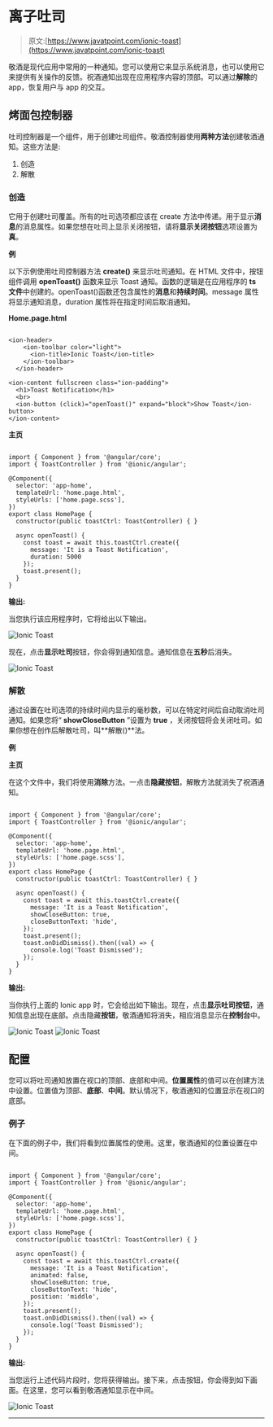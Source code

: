 # 离子吐司

> 原文:[https://www.javatpoint.com/ionic-toast](https://www.javatpoint.com/ionic-toast)

敬酒是现代应用中常用的一种通知。您可以使用它来显示系统消息，也可以使用它来提供有关操作的反馈。祝酒通知出现在应用程序内容的顶部。可以通过**解除**的 app，恢复用户与 app 的交互。

## 烤面包控制器

吐司控制器是一个组件，用于创建吐司组件。敬酒控制器使用**两种方法**创建敬酒通知。这些方法是:

1.  创造
2.  解散

### 创造

它用于创建吐司覆盖。所有的吐司选项都应该在 create 方法中传递。用于显示**消息**的消息属性。如果您想在吐司上显示关闭按钮，请将**显示关闭按钮**选项设置为**真**。

**例**

以下示例使用吐司控制器方法 **create()** 来显示吐司通知。在 HTML 文件中，按钮组件调用 **openToast()** 函数来显示 Toast 通知。函数的逻辑是在应用程序的 **ts 文件**中创建的。openToast()函数还包含属性的**消息**和**持续时间**。message 属性将显示通知消息，duration 属性将在指定时间后取消通知。

**Home.page.html**

```

<ion-header>
    <ion-toolbar color="light">
      <ion-title>Ionic Toast</ion-title>
    </ion-toolbar>
  </ion-header>

<ion-content fullscreen class="ion-padding">
  <h1>Toast Notification</h1>
  <br>
  <ion-button (click)="openToast()" expand="block">Show Toast</ion-button>
</ion-content>

```

**主页**

```

import { Component } from '@angular/core';
import { ToastController } from '@ionic/angular';

@Component({
  selector: 'app-home',
  templateUrl: 'home.page.html',
  styleUrls: ['home.page.scss'],
})
export class HomePage {
  constructor(public toastCtrl: ToastController) { }

  async openToast() {
    const toast = await this.toastCtrl.create({
      message: 'It is a Toast Notification',
      duration: 5000
    });
    toast.present();
  }
}

```

**输出:**

当您执行该应用程序时，它将给出以下输出。

![Ionic Toast](../Images/90104ff943dc48d1a57210137b76c71b.png)

现在，点击**显示吐司**按钮，你会得到通知信息。通知信息在**五秒**后消失。

![Ionic Toast](../Images/bf0dc865c401e8965beab3f1ef56458b.png)

### 解散

通过设置在吐司选项的持续时间内显示的毫秒数，可以在特定时间后自动取消吐司通知。如果您将“ **showCloseButton** ”设置为 **true** ，关闭按钮将会关闭吐司。如果你想在创作后解散吐司，叫**解散()**法。

**例**

**主页**

在这个文件中，我们将使用**消除**方法。一点击**隐藏按钮**，解散方法就消失了祝酒通知。

```

import { Component } from '@angular/core';
import { ToastController } from '@ionic/angular';

@Component({
  selector: 'app-home',
  templateUrl: 'home.page.html',
  styleUrls: ['home.page.scss'],
})
export class HomePage {
  constructor(public toastCtrl: ToastController) { }

  async openToast() {
    const toast = await this.toastCtrl.create({
      message: 'It is a Toast Notification',
      showCloseButton: true,
      closeButtonText: 'hide',
    });
    toast.present();
    toast.onDidDismiss().then((val) => {
      console.log('Toast Dismissed');
    });
  }
}

```

**输出:**

当你执行上面的 Ionic app 时，它会给出如下输出。现在，点击**显示吐司按钮**，通知信息出现在底部。点击隐藏**按钮**，敬酒通知将消失，相应消息显示在**控制台**中。

![Ionic Toast](../Images/f85cf0ed48651a88e1f79e49c265806c.png)
![Ionic Toast](../Images/5662a0f4fe3d0061e49edc662c4a4010.png)

## 配置

您可以将吐司通知放置在视口的顶部、底部和中间。**位置属性**的值可以在创建方法中设置。位置值为顶部、**底部**、**中间**。默认情况下，敬酒通知的位置显示在视口的底部。

### 例子

在下面的例子中，我们将看到位置属性的使用。这里，敬酒通知的位置设置在中间。

```

import { Component } from '@angular/core';
import { ToastController } from '@ionic/angular';

@Component({
  selector: 'app-home',
  templateUrl: 'home.page.html',
  styleUrls: ['home.page.scss'],
})
export class HomePage {
  constructor(public toastCtrl: ToastController) { }

  async openToast() {
    const toast = await this.toastCtrl.create({
      message: 'It is a Toast Notification',
      animated: false,
      showCloseButton: true,
      closeButtonText: 'hide',
      position: 'middle',
    });
    toast.present();
    toast.onDidDismiss().then((val) => {
      console.log('Toast Dismissed');
    });
  }
}

```

**输出:**

当您运行上述代码片段时，您将获得输出。接下来，点击按钮，你会得到如下画面。在这里，您可以看到敬酒通知显示在中间。

![Ionic Toast](../Images/0b452c796abf49e52fd61a69235de8fc.png)

* * *